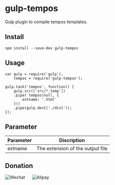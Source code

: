 # gulp-tempos
Gulp plugin to compile tempos templates.

## Install
```
npm install --save-dev gulp-tempos
```
## Usage
```
var gulp = require('gulp'),
    tempos = require('gulp-tempos');

gulp.task('tempos', function() {
    gulp.src(['src/*.temp'])
    .pipe( tempos(null, {
    	extname: '.html'
    }))
    .pipe(gulp.dest('./dist'));
});
```

## Parameter
| Parameter    |  Discription               |
| ------- |:------------------------------: |
| extname | The extension of the output file|

## Donation
![Wechat](https://coding.net/u/focci/p/asset/git/raw/master/focci_wechat.jpg)
&nbsp;&nbsp;&nbsp;&nbsp;
![Alipay](https://coding.net/u/focci/p/asset/git/raw/master/focci_alipay.jpg)